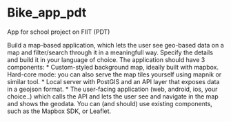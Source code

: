 # Bike_app_pdt
App for school project on FIIT (PDT)


Build a map-based application, which lets the user see geo-based data on a map and filter/search through it in a meaningfull way. Specify the details and build it in your language of choice. The application should have 3 components:
	* Custom-styled background map, ideally built with mapbox. Hard-core mode: you can also serve the map tiles yourself using mapnik or similar tool.
	* Local server with PostGIS and an API layer that exposes data in a geojson format.
	* The user-facing application (web, android, ios, your choice..) which calls the API and lets the user see and navigate in the map and shows the geodata. You can (and should) use existing components, such as the Mapbox SDK, or Leaflet.

